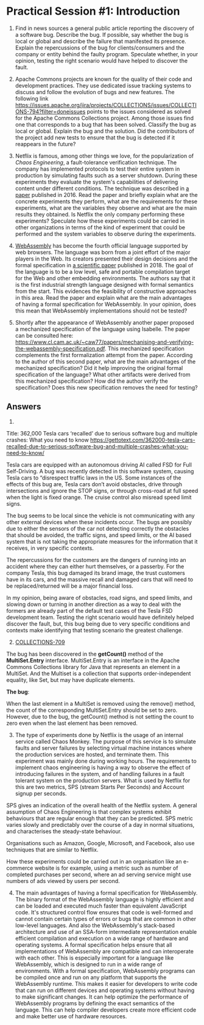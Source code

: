 # Practical Session #1: Introduction

1. Find in news sources a general public article reporting the discovery of a software bug. Describe the bug. If possible, say whether the bug is local or global and describe the failure that manifested its presence. Explain the repercussions of the bug for clients/consumers and the company or entity behind the faulty program. Speculate whether, in your opinion, testing the right scenario would have helped to discover the fault.

2. Apache Commons projects are known for the quality of their code and development practices. They use dedicated issue tracking systems to discuss and follow the evolution of bugs and new features. The following link https://issues.apache.org/jira/projects/COLLECTIONS/issues/COLLECTIONS-794?filter=doneissues points to the issues considered as solved for the Apache Commons Collections project. Among those issues find one that corresponds to a bug that has been solved. Classify the bug as local or global. Explain the bug and the solution. Did the contributors of the project add new tests to ensure that the bug is detected if it reappears in the future?

3. Netflix is famous, among other things we love, for the popularization of *Chaos Engineering*, a fault-tolerance verification technique. The company has implemented protocols to test their entire system in production by simulating faults such as a server shutdown. During these experiments they evaluate the system's capabilities of delivering content under different conditions. The technique was described in [a paper](https://arxiv.org/ftp/arxiv/papers/1702/1702.05843.pdf) published in 2016. Read the paper and briefly explain what are the concrete experiments they perform, what are the requirements for these experiments, what are the variables they observe and what are the main results they obtained. Is Netflix the only company performing these experiments? Speculate how these experiments could be carried in other organizations in terms of the kind of experiment that could be performed and the system variables to observe during the experiments.

4. [WebAssembly](https://webassembly.org/) has become the fourth official language supported by web browsers. The language was born from a joint effort of the major players in the Web. Its creators presented their design decisions and the formal specification in [a scientific paper](https://people.mpi-sws.org/~rossberg/papers/Haas,%20Rossberg,%20Schuff,%20Titzer,%20Gohman,%20Wagner,%20Zakai,%20Bastien,%20Holman%20-%20Bringing%20the%20Web%20up%20to%20Speed%20with%20WebAssembly.pdf) published in 2018. The goal of the language is to be a low level, safe and portable compilation target for the Web and other embedding environments. The authors say that it is the first industrial strength language designed with formal semantics from the start. This evidences the feasibility of constructive approaches in this area. Read the paper and explain what are the main advantages of having a formal specification for WebAssembly. In your opinion, does this mean that WebAssembly implementations should not be tested? 

5.  Shortly after the appearance of WebAssembly another paper proposed a mechanized specification of the language using Isabelle. The paper can be consulted here: https://www.cl.cam.ac.uk/~caw77/papers/mechanising-and-verifying-the-webassembly-specification.pdf. This mechanized specification complements the first formalization attempt from the paper. According to the author of this second paper, what are the main advantages of the mechanized specification? Did it help improving the original formal specification of the language? What other artifacts were derived from this mechanized specification? How did the author verify the specification? Does this new specification removes the need for testing?

## Answers
1.
Title: 362,000 Tesla cars ‘recalled’ due to serious software bug and multiple crashes: What you need to know
https://gettotext.com/362000-tesla-cars-recalled-due-to-serious-software-bug-and-multiple-crashes-what-you-need-to-know/

Tesla cars are equipped with an autonomous driving AI called FSD for Full Self-Driving. A bug was recently detected in this software system, causing Tesla cars to “disrespect traffic laws in the US. Some instances of the effects of this bug are, Tesla cars don’t avoid obstacles, drive through intersections and ignore the STOP signs, or through cross-road at full speed when the light is fixed orange. The cruise control also misread speed limit signs.

The bug seems to be local since the vehicle is not communicating with any other external devices when these incidents occur. The bugs are possibly due to either the sensors of the car not detecting correctly the obstacles that should be avoided, the traffic signs, and speed limits, or the AI based system that is not taking the appropriate measures for the information that it receives, in very specific contexts.

The repercussions for the customers are the dangers of running into an accident where they can either hurt themselves, or a passerby. For the company Tesla, this bug damaged its brand image, the trust customers have in its cars, and the massive recall and damaged cars that will need to be replaced/returned will be a major financial loss.

In my opinion, being aware of obstacles, road signs, and speed limits, and slowing down or turning in another direction as a way to deal with the formers are already part of the default test cases of the Tesla FSD development team.
Testing the right scenario would have definitely helped discover the fault, but, this bug being due to very specific conditions and contexts make identifying that testing scenario the greatest challenge.




2. [COLLECTIONS-709](https://issues.apache.org/jira/browse/COLLECTIONS-709)

The bug has been discovered in the **getCount()** method of the **MultiSet.Entry** interface.
MultiSet.Entry is an interface in the Apache Commons Collections library for Java that represents an element in a MultiSet. And the Multiset is a collection that supports order-independent equality, like Set, but may have duplicate elements.

**The bug**:

When the last element in a MultiSet is removed using the remove() method, the count of the corresponding MultiSet.Entry should be set to zero. However, due to the bug, the getCount() method is not setting the count to zero even when the last element has been removed.

3. The type of experiments done by Netflix is the usage of an internal service called Chaos Monkey. The purpose of this service is to simulate faults and server failures by selecting virtual machine instances where the production services are hosted, and terminate them.
This experiment was mainly done during working hours.
The requirements to implement chaos engineering is having a way to observe the effect of introducing failures in the system, and of handling failures in a fault tolerant system on the production servers. What is used by Netflix for this are two metrics, SPS (stream Starts Per Seconds) and Account signup per seconds.

SPS gives an indication of the overall health of the Netflix system. A general assumption of Chaos Engineering is that complex systems exhibit behaviours that are regular enough that they can be predicted. SPS metric varies slowly and predictably over the course of a day in normal situations, and characterises the steady-state behaviour.

Organisations such as Amazon, Google, Microsoft, and Facebook, also use techniques that are similar to Netflix.

How these experiments could be carried out in an organisation like an e-commerce website is for example, using a metric such as number of completed purchases per second, where an ad­ serving service might use numbers of ads viewed by users per second.  



4. The main advantages of having a formal specification for WebAssembly.
The binary format of the WebAssembly language is highly efficient and can be loaded and executed much faster than equivalent JavaScript code. It's structured control flow ensures that code is well-formed and cannot contain certain types of errors or bugs that are common in other low-level languages. And also the WebAssembly's stack-based architecture and use of an SSA-form intermediate representation enable efficient compilation and execution on a wide range of hardware and operating systems.
A formal specification helps ensure that all implementations of WebAssembly are compatible and can interoperate with each other. This is especially important for a language like WebAssembly, which is designed 
to run in a wide range of environments.
With a formal specification, WebAssembly programs can be compiled once and run on any platform that supports the WebAssembly runtime. 
This makes it easier for developers to write code that can run on different devices and operating systems without having to make significant changes.
It can help optimize the performance of WebAssembly programs by defining the exact semantics of the language. 
This can help compiler developers create more efficient code and make better use of hardware resources.

